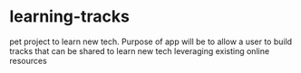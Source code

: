 # learning-tracks
pet project to learn new tech. Purpose of app will be to allow a user to build tracks that can be shared to learn new tech leveraging existing online resources
